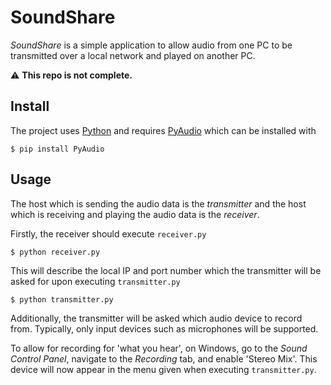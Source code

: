 # SoundShare
*SoundShare* is a simple application to allow audio from one PC to be transmitted over a local network and played on another PC.

:warning: **This repo is not complete.**

## Install
The project uses [Python](https://www.python.org/) and requires [PyAudio](https://pypi.org/project/PyAudio/) which can be installed with
```
$ pip install PyAudio
```

## Usage
The host which is sending the audio data is the *transmitter* and the host which is receiving and playing the audio data is the *receiver*.

Firstly, the receiver should execute `receiver.py`
```
$ python receiver.py
```
This will describe the local IP and port number which the transmitter will be asked for upon executing `transmitter.py`
```
$ python transmitter.py
```
Additionally, the transmitter will be asked which audio device to record from. Typically, only input devices such as microphones will be supported.

To allow for recording for 'what you hear', on Windows, go to the *Sound Control Panel*, navigate to the *Recording* tab, and enable 'Stereo Mix'. This device will now appear in the menu given when executing `transmitter.py`.
